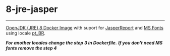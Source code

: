 # 8-jre-jasper
-------------------------------------------------
[OpenJDK (JRE) 8 Docker Image](https://hub.docker.com/_/openjdk/) with suport for [JasperReport](http://community.jaspersoft.com/) and [MS Fonts ](https://www.fonts.com/font/microsoft-corporation) using locale [pt_BR](http://lh.2xlibre.net/locale/pt_BR/).

***For another locales change the step 3 in Dockerfile.***
***If you don't need MS fonts remove the step 4***
